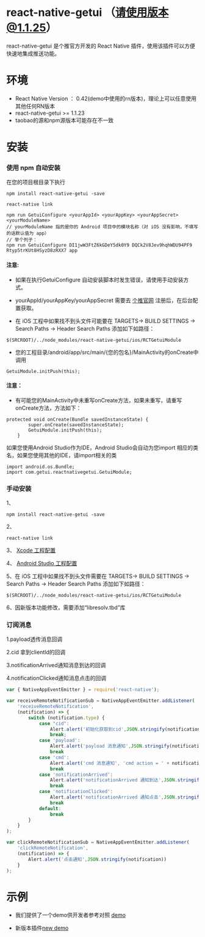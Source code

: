# react-native-getui （请使用版本@1.1.25）
react-native-getui 是个推官方开发的 React Native 插件，使用该插件可以方便快速地集成推送功能。


# 环境

- React Native Version ： 0.42(demo中使用的rn版本)，理论上可以任意使用其他任何RN版本
- react-native-getui >= 1.1.23
- taobao的源和npm源版本可能存在不一致

# 安装

### 使用 npm 自动安装

在您的项目根目录下执行

````
npm install react-native-getui -save
````
````
react-native link
````
````
npm run GetuiConfigure <yourAppId> <yourAppKey> <yourAppSecret>  <yourModuleName>
// yourModuleName 指的是你的 Android 项目中的模块名称（对 iOS 没有影响，不填写的话默认值为 app）
// 举个列子：
npm run GetuiConfigure DI1jwW3FtZ6kGDeY5dk0Y9 DQCk2V8Jev9hqhWDU94PF9 Rtyp5trKUt8HSyzD8zRXX7 app

````
#### 注意:

- 如果在执行GetuiConfigure 自动安装脚本时发生错误，请使用手动安装方式。

- yourAppId/yourAppKey/yourAppSecret 需要去 [个推官网](https://dev.getui.com) 注册后，在后台配置获取。

- 在 iOS 工程中如果找不到头文件可能要在 TARGETS-> BUILD SETTINGS -> Search Paths -> Header Search Paths 添加如下如路径：
````
$(SRCROOT)/../node_modules/react-native-getui/ios/RCTGetuiModule
````
- 您的工程目录/android/app/src/main/{您的包名}/MainActivity的onCreate中调用
````
GetuiModule.initPush(this);
````
#### 注意：

- 有可能您的MainActivity中未重写onCreate方法，如果未重写，请重写onCreate方法，方法如下：
````
protected void onCreate(Bundle savedInstanceState) {
        super.onCreate(savedInstanceState);
        GetuiModule.initPush(this);
    }
````
如果您使用Android Studio作为IDE，Android Studio会自动为您import 相应的类名，如果您使用其他的IDE，请import相关的类

````
import android.os.Bundle;
import com.getui.reactnativegetui.GetuiModule;
````

### 手动安装
1、
````
npm install react-native-getui -save
````

2、
````
react-native link
````

3、
[Xcode 工程配置](https://github.com/GetuiLaboratory/react-native-getui/blob/master/example/document/iOS.md)

4、
[Android Studio 工程配置](https://github.com/GetuiLaboratory/react-native-getui/blob/master/example/document/android.md)

5、在 iOS 工程中如果找不到头文件需要在 TARGETS-> BUILD SETTINGS -> Search Paths -> Header Search Paths 添加如下如路径：

````
$(SRCROOT)/../node_modules/react-native-getui/ios/RCTGetuiModule
````

6、因新版本功能修改，需要添加“libresolv.tbd”库

### 订阅消息

1.payload透传消息回调

2.cid 拿到clientId的回调

3.notificationArrived通知消息到达的回调

4.notificationClicked通知消息点击的回调

````javascript
var { NativeAppEventEmitter } = require('react-native');

var receiveRemoteNotificationSub = NativeAppEventEmitter.addListener(
    'receiveRemoteNotification',
    (notification) => {
        switch (notification.type) {
            case "cid":
                Alert.alert('初始化获取到cid',JSON.stringify(notification))
                break;
            case 'payload':
                Alert.alert('payload 消息通知',JSON.stringify(notification))
                break
            case 'cmd':
                Alert.alert('cmd 消息通知', 'cmd action = ' + notification.cmd)
                break
            case 'notificationArrived':
                Alert.alert('notificationArrived 通知到达',JSON.stringify(notification))
                break
            case 'notificationClicked':
                Alert.alert('notificationArrived 通知点击',JSON.stringify(notification))
                break
            default:
                break
        }
    }
);

var clickRemoteNotificationSub = NativeAppEventEmitter.addListener(
    'clickRemoteNotification',
    (notification) => {
        Alert.alert('点击通知',JSON.stringify(notification))
    }
);
````

# 示例

* 我们提供了一个demo供开发者参考对照 [demo](https://github.com/GetuiLaboratory/react-native-getui/tree/master/example/pushDemo)


* 新版本插件[new demo](https://github.com/GetuiLaboratory/react-native-getui/tree/master/example/pushDemo_new)

